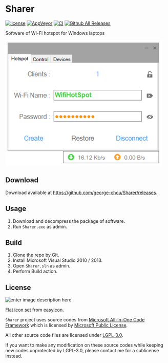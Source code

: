 Sharer
===============

[![license](https://img.shields.io/github/license/george-chou/Sharer.svg)](https://www.gnu.org/licenses/lgpl-3.0.en.html)
[![AppVeyor](https://img.shields.io/appveyor/ci/george-chou/Sharer.svg)](https://ci.appveyor.com/project/george-chou/Sharer)
[![CI](https://github.com/george-chou/Sharer/workflows/CI/badge.svg)](https://github.com/george-chou/Sharer/actions)
[![Github All Releases](https://img.shields.io/github/downloads-pre/george-chou/Sharer/v2.1/total)](https://github.com/george-chou/Sharer/releases)
<!--[![GitHub release](https://img.shields.io/github/release/george-chou/Sharer.svg)](https://github.com/george-chou/Sharer/releases/latest)-->

Software of Wi-Fi hotspot for Windows laptops

![LE interface](.github/sharer.PNG)

## Download ##

Download available at <https://github.com/george-chou/Sharer/releases>.

## Usage ##

 1. Download and decompress the package of software.
 2. Run `Sharer.exe` as admin.

## Build ##

 1. Clone the repo by Git.
 2. Install Microsoft Visual Studio 2010 / 2013.
 3. Open `Sharer.sln` as admin.
 4. Perform Build action.

## License ##

![enter image description here](http://www.gnu.org/graphics/lgplv3-147x51.png)

[Flat icon set](https://github.com/george-chou/Sharer/tree/master/Sharer/Resources) from [easyicon](https://www.easyicon.net/).

`Sharer` project uses source codes from [Microsoft All-In-One Code Framework](http://blogs.msdn.com/b/onecode/) which is licensed by [Microsoft Public License](http://www.microsoft.com/en-us/openness/licenses.aspx#MPL).

All other source code files are licensed under [LGPL-3.0](https://opensource.org/licenses/LGPL-3.0).

If you want to make any modification on these source codes while keeping new codes unprotected by LGPL-3.0, please contact me for a sublicense instead.
